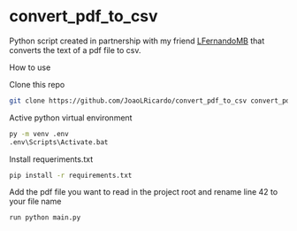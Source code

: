 # convert_pdf_to_csv

Python script created in partnership with my friend [LFernandoMB](https://github.com/LFernandoMB) that converts the text of a pdf file to csv.

How to use

Clone this repo

```bash
git clone https://github.com/JoaoLRicardo/convert_pdf_to_csv convert_pdf_to_csv
```

Active python virtual environment

```bash
py -m venv .env
.env\Scripts\Activate.bat
```

Install requeriments.txt

```bash
pip install -r requirements.txt
```

Add the pdf file you want to read in the project root and rename line 42 to your file name

```bash
run python main.py
```
